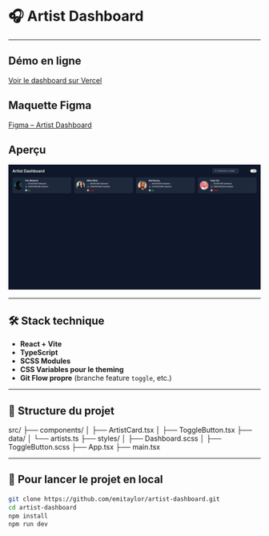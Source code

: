 # 🎧 Artist Dashboard 

---

## Démo en ligne

[Voir le dashboard sur Vercel](https://artist-dashboard-one.vercel.app/)

## Maquette Figma

[Figma – Artist Dashboard](https://www.figma.com/design/v0QdFJzF2WpQEXVpZQyrw1/Artist-Dashboard?node-id=0-1&p=f&t=zpaEPn71rwjJsY4l-0)

## Aperçu

![Aperçu du dashboard](./public/screenshot.png)

---

## 🛠️ Stack technique

- **React + Vite**
- **TypeScript**
- **SCSS Modules**
- **CSS Variables pour le theming**
- **Git Flow propre** (branche feature `toggle`, etc.)

---

## 📂 Structure du projet

src/
├── components/
│ ├── ArtistCard.tsx
│ ├── ToggleButton.tsx
├── data/
│ └── artists.ts
├── styles/
│ ├── Dashboard.scss
│ ├── ToggleButton.scss
├── App.tsx
├── main.tsx

---

## 🚀 Pour lancer le projet en local

```bash
git clone https://github.com/emitaylor/artist-dashboard.git
cd artist-dashboard
npm install
npm run dev
